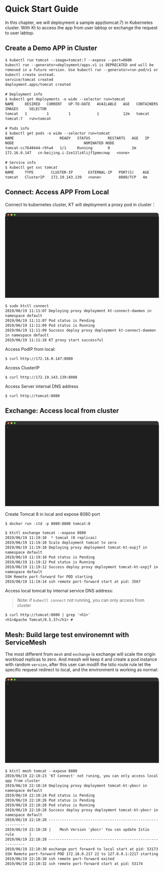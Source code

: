 # Quick Start Guide

In this chapter, we will deployment a sample app(tomcat:7) in Kubernetes cluster. With Kt to access the app from user labtop or exchange the request to user labtop.

## Create a Demo APP in Cluster

``` shell
$ kubectl run tomcat --image=tomcat:7 --expose --port=8080
kubectl run --generator=deployment/apps.v1 is DEPRECATED and will be removed in a future version. Use kubectl run --generator=run-pod/v1 or kubectl create instead.
service/tomcat created
deployment.apps/tomcat created

# Deployment info
$ kubectl get deployments -o wide --selector run=tomcat
NAME     DESIRED   CURRENT   UP-TO-DATE   AVAILABLE   AGE   CONTAINERS   IMAGES     SELECTOR
tomcat   1         1         1            1           12m   tomcat       tomcat:7   run=tomcat

# Pods info
$ kubectl get pods -o wide --selector run=tomcat
NAME                     READY   STATUS        RESTARTS   AGE   IP             NODE                                NOMINATED NODE
tomcat-cc7648444-r9tw4   1/1     Running       0          2m    172.16.0.147   cn-beijing.i-2ze11lz4lijf1pmecnwp   <none>

# Service info
$ kubectl get svc tomcat
NAME     TYPE        CLUSTER-IP       EXTERNAL-IP   PORT(S)    AGE
tomcat   ClusterIP   172.19.143.139   <none>        8080/TCP   4m
```

## Connect: Access APP From Local

Connect to kubernetes cluster, KT will deployment a proxy pod in cluster：

![](../_media/demo-1.gif)

```shell
$ sudo ktctl connect
2019/06/19 11:11:07 Deploying proxy deployment kt-connect-daemon in namespace default
2019/06/19 11:11:07 Pod status is Pending
2019/06/19 11:11:09 Pod status is Running
2019/06/19 11:11:09 Success deploy proxy deployment kt-connect-daemon in namespace default
2019/06/19 11:11:18 KT proxy start successful
```

Access PodIP from local:

```
$ curl http://172.16.0.147:8080             
```

Access ClusterIP

```
$ curl http://172.19.143.139:8080             
```

Access Server internal DNS address

```
$ curl http://tomcat:8080
```

## Exchange: Access local from cluster

![](../_media/demo-2.gif)

Create Tomcat 8 in local and expose 8080 port

```
$ docker run -itd -p 8080:8080 tomcat:8
```

```
$ ktctl exchange tomcat --expose 8080
2019/06/19 11:19:10  * tomcat (0 replicas)
2019/06/19 11:19:10 Scale deployment tomcat to zero
2019/06/19 11:19:10 Deploying proxy deployment tomcat-kt-oxpjf in namespace default
2019/06/19 11:19:10 Pod status is Pending
2019/06/19 11:19:12 Pod status is Running
2019/06/19 11:19:12 Success deploy proxy deployment tomcat-kt-oxpjf in namespace default
SSH Remote port-forward for POD starting
2019/06/19 11:19:14 ssh remote port-forward start at pid: 3567
```

Access local tomcat by internal service DNS address:

> Note: if `kubectl connect` not running, you can only access from cluster

```
$ curl http://tomcat:8080 | grep '<h1>'
<h1>Apache Tomcat/8.5.37</h1> #
```

## Mesh: Build large test environemnt with ServiceMesh

The most different from `mesh` and `exchange` is exchange will scale the origin workload replicas to zero. And messh will keep it and create a pod instance with random `version`, after this user can modifi the Istio route rule let the specific request redirect to local, and the environment is working as normal:

![](../_media/demo-3.gif)

```
$ ktctl mesh tomcat --expose 8080
2019/06/19 22:10:23 'KT Connect' not runing, you can only access local app from cluster
2019/06/19 22:10:24 Deploying proxy deployment tomcat-kt-ybocr in namespace default
2019/06/19 22:10:24 Pod status is Pending
2019/06/19 22:10:26 Pod status is Pending
2019/06/19 22:10:28 Pod status is Running
2019/06/19 22:10:28 Success deploy proxy deployment tomcat-kt-ybocr in namespace default
2019/06/19 22:10:28 -----------------------------------------------------------
2019/06/19 22:10:28 |    Mesh Version 'ybocr' You can update Istio rule       |
2019/06/19 22:10:28 -----------------------------------------------------------
2019/06/19 22:10:30 exchange port forward to local start at pid: 53173
SSH Remote port-forward POD 172.16.0.217 22 to 127.0.0.1:2217 starting
2019/06/19 22:10:30 ssh remote port-forward exited
2019/06/19 22:10:32 ssh remote port-forward start at pid: 53174
```